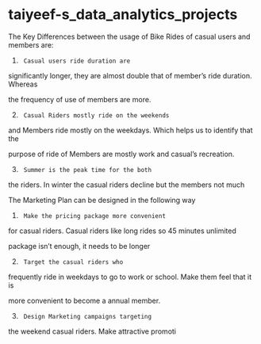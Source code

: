 # taiyeef-s_data_analytics_projects
The Key  Differences between the usage of Bike Rides of casual users and members are:



1.      Casual users ride duration are

significantly longer, they are almost double that of member’s ride duration. Whereas

the frequency of use of members are more.



2.      Casual Riders mostly ride on the weekends

and Members ride mostly on the weekdays. Which helps us to identify that the

purpose of ride of Members are mostly work and casual’s recreation.



3.      Summer is the peak time for the both

the riders. In winter the casual riders decline but the members not much





The Marketing Plan can be designed in the following way



1.      Make the pricing package more convenient

for casual riders. Casual riders like long rides so 45 minutes unlimited

package isn’t enough, it needs to be longer  







2.      Target the casual riders who

frequently ride in weekdays to go to work or school. Make them feel that it is

more convenient to become a annual member.







3.      Design Marketing campaigns targeting

the weekend casual riders. Make attractive promoti
